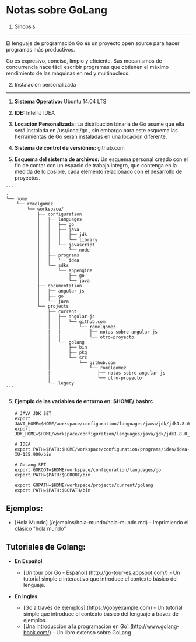 Notas sobre GoLang
==================

1. Sinopsis
-----------

El lenguaje de programación Go es un proyecto open source para hacer programas más productivos. 

Go es expresivo, conciso, limpio y eficiente. Sus mecanismos de concurrencia hace fácil escribir programas que obtienen el máximo rendimiento de las máquinas en red y multinucleos. 


2. Instalación personalizada
----------------------------

   1. **Sistema Operativo:** Ubuntu 14.04 LTS
   
   2. **IDE:** IntelliJ IDEA

   2. **Locación Personalizada:** La distribución binaria de Go asume que ella será instalada en /usr/local/go , sin embargo para este esquema las herramientas de Go serán instaladas en una locación diferente.
   
   3. **Sistema de control de versiónes:** github.com 

   4. **Esquema del sistema de archivos:** Un esquema personal creado con el fin de contar con un espacio de trabajo integro, que contenga en la medida de lo posible, cada elemento relacionado con el desarrollo de proyectos.

    ```
    .
    └── home
        └── romelgomez
            └── workspace/
                ├── configuration
                │   ├── languages
                │   │   ├── go
                │   │   ├── java
                │   │   │   ├── jdk
                │   │   │   └── library
                │   │   └── javascript
                │   │       └── node
                │   ├── programs
                │   │   └── idea
                │   └── sdks
                │       └── appengine
                │           ├── go
                │           └── java
                ├── documentation
                │   ├── angular-js
                │   ├── go
                │   └── java
                └── projects
                    ├── current
                    │   ├── angular-js
                    │   │   └── github.com
                    │   │       └── romelgomez
                    |   |           ├── notas-sobre-angular-js
                    │   │           └── otro-proyecto
                    │   └── golang
                    │       ├── bin
                    │       ├── pkg
                    │       └── src
                    │           └── github.com
                    │               └── romelgomez
                    |                  ├── notas-sobre-angular-js  
                    │                  └── otro-proyecto
                    └── legacy
    ```


   5. #### Ejemplo de las variables de entorno en: $HOME/.bashrc ####

        ```
        # JAVA JDK SET
        export JAVA_HOME=$HOME/workspace/configuration/languages/java/jdk/jdk1.8.0_05
        export JDK_HOME=$HOME/workspace/configuration/languages/java/jdk/jdk1.8.0_05
        
        # IDEA
        export PATH=$PATH:$HOME/workspace/configuration/programs/idea/idea-IU-135.909/bin
        
        # GoLang SET
        export GOROOT=$HOME/workspace/configuration/languages/go
        export PATH=$PATH:$GOROOT/bin
        
        export GOPATH=$HOME/workspace/projects/current/golang
        export PATH=$PATH:$GOPATH/bin
        ```


Ejemplos:
---------

* [Hola Mundo] (/ejemplos/hola-mundo/hola-mundo.md) - Imprimiendo el clásico "hola mundo"


Tutoriales de Golang:
---------------------

- **En Español**
    - [Un tour por Go - Español] (http://go-tour-es.appspot.com/) - Un tutorial simple e interactivo que introduce el contexto básico del lenguaje.

- **En Ingles**
    - [Go a través de ejemplos] (https://gobyexample.com) - Un tutorial simple que introduce el contexto básico del lenguaje a travez de ejemplos.
    - [Una introducción a la programación en Go] (http://www.golang-book.com/) - Un libro extenso sobre GoLang
